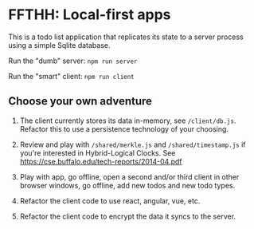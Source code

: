 
# FFTHH: Local-first apps

This is a todo list application that replicates its state to a server process using a simple Sqlite database.

Run the "dumb" server: `npm run server`

Run the "smart" client: `npm run client`


## Choose your own adventure

1. The client currently stores its data in-memory, see `/client/db.js`. Refactor this to use a persistence technology of your choosing.

1. Review and play with `/shared/merkle.js` and `/shared/timestamp.js` if you're interested in Hybrid-Logical Clocks. See https://cse.buffalo.edu/tech-reports/2014-04.pdf

1. Play with app, go offline, open a second and/or third client in other browser windows, go offline, add new todos and new todo types.

1. Refactor the client code to use react, angular, vue, etc.

1. Refactor the client code to encrypt the data it syncs to the server.

